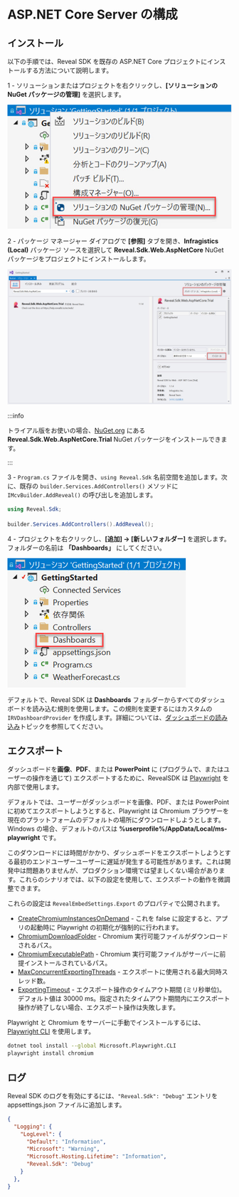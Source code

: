 # ASP.NET Core Server の構成

## インストール

以下の手順では、Reveal SDK を既存の ASP.NET Core プロジェクトにインストールする方法について説明します。

1 - ソリューションまたはプロジェクトを右クリックし、**[ソリューションの NuGet パッケージの管理]** を選択します。

![](images/getting-started-nuget-packages-manage.jpg)

2 - パッケージ マネージャー ダイアログで **[参照]** タブを開き、**Infragistics (Local)** パッケージ ソースを選択して **Reveal.Sdk.Web.AspNetCore** NuGet パッケージをプロジェクトにインストールします。

![](images/getting-started-nuget-packages-install.jpg)

:::info

トライアル版をお使いの場合、[NuGet.org](https://www.nuget.org/packages/Reveal.Sdk.Web.AspNetCore.Trial/) にある **Reveal.Sdk.Web.AspNetCore.Trial** NuGet パッケージをインストールできます。

:::

3 - `Program.cs` ファイルを開き、`using Reveal.Sdk` 名前空間を追加します。次に、既存の `builder.Services.AddControllers()` メソッドに `IMcvBuilder.AddReveal()` の呼び出しを追加します。

```cs
using Reveal.Sdk;

builder.Services.AddControllers().AddReveal();
```

4 - プロジェクトを右クリックし、**[追加] -> [新しいフォルダー]** を選択します。フォルダーの名前は **「Dashboards」** にしてください。

![](images/setting-up-server-create-dashboards-folder.jpg)

デフォルトで、Reveal SDK は **Dashboards** フォルダーからすべてのダッシュボードを読み込む規則を使用します。この規則を変更するにはカスタムの `IRVDashboardProvider` を作成します。詳細については、[ダッシュボードの読み込み](loading-dashboards.md)トピックを参照してください。

## エクスポート

ダッシュボードを**画像**、**PDF**、または **PowerPoint** に (プログラムで、またはユーザーの操作を通じて) エクスポートするために、RevealSDK は [Playwright](https://playwright.dev/dotnet/) を内部で使用します。

デフォルトでは、ユーザーがダッシュボードを画像、PDF、または PowerPoint に初めてエクスポートしようとすると、Playwright は Chromium ブラウザーを現在のプラットフォームのデフォルトの場所にダウンロードしようとします。Windows の場合、デフォルトのパスは **%userprofile%/AppData/Local/ms-playwright** です。

このダウンロードには時間がかかり、ダッシュボードをエクスポートしようとする最初のエンドユーザーユーザーに遅延が発生する可能性があります。これは開発中は問題ありませんが、プロダクション環境では望ましくない場合があります。これらのシナリオでは、以下の設定を使用して、エクスポートの動作を微調整できます。

これらの設定は `RevealEmbedSettings.Export` のプロパティで公開されます。
- <a href="https://help.revealbi.io/api/aspnet/latest/Reveal.Sdk.ExportConfiguration.html#Reveal_Sdk_ExportConfiguration_CreateChromiumInstancesOnDemand" target="_blank" rel="noopener\">CreateChromiumInstancesOnDemand</a> - これを false に設定すると、アプリの起動時に Playwright の初期化が強制的に行われます。
- <a href="https://help.revealbi.io/api/aspnet/latest/Reveal.Sdk.ExportConfiguration.html#Reveal_Sdk_RevealEmbedSettings_ChromiumDownloadFolder" target="_blank" rel="noopener\">ChromiumDownloadFolder</a> - Chromium 実行可能ファイルがダウンロードされるパス。
- <a href="https://help.revealbi.io/api/aspnet/latest/Reveal.Sdk.ExportConfiguration.html#Reveal_Sdk_RevealEmbedSettings_ChromiumExecutablePath" target="_blank" rel="noopener\">ChromiumExecutablePath</a> - Chromium 実行可能ファイルがサーバーに前提インストールされているパス。
- <a href="https://help.revealbi.io/api/aspnet/latest/Reveal.Sdk.ExportConfiguration.html#Reveal_Sdk_RevealEmbedSettings_MaxConcurrentExportingThreads" target="_blank" rel="noopener\">MaxConcurrentExportingThreads</a> - エクスポートに使用される最大同時スレッド数。
- <a href="https://help.revealbi.io/api/aspnet/latest/Reveal.Sdk.ExportConfiguration.html#Reveal_Sdk_RevealEmbedSettings_ExportingTimeout" target="_blank" rel="noopener\">ExportingTimeout</a> - エクスポート操作のタイムアウト期間 (ミリ秒単位)。デフォルト値は 30000 ms。指定されたタイムアウト期間内にエクスポート操作が終了しない場合、エクスポート操作は失敗します。

Playwright と Chromium をサーバーに手動でインストールするには、[Playwright CLI](https://playwright.dev/dotnet/docs/cli) を使用します。

```bash
dotnet tool install --global Microsoft.Playwright.CLI
playwright install chromium
```

## ログ
Reveal SDK のログを有効にするには、`"Reveal.Sdk": "Debug"` エントリを appsettings.json ファイルに追加します。
```json title="appsettings.json"
{
  "Logging": {
    "LogLevel": {
      "Default": "Information",
      "Microsoft": "Warning",
      "Microsoft.Hosting.Lifetime": "Information",
      "Reveal.Sdk": "Debug"
    }
  },
}
```
